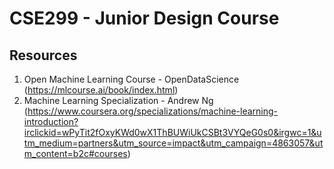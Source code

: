 # CSE299 - Junior Design Course

## Resources
1. Open Machine Learning Course - OpenDataScience (https://mlcourse.ai/book/index.html)
2. Machine Learning Specialization - Andrew Ng (https://www.coursera.org/specializations/machine-learning-introduction?irclickid=wPyTit2fOxyKWd0wX1ThBUWiUkCSBt3VYQeG0s0&irgwc=1&utm_medium=partners&utm_source=impact&utm_campaign=4863057&utm_content=b2c#courses)